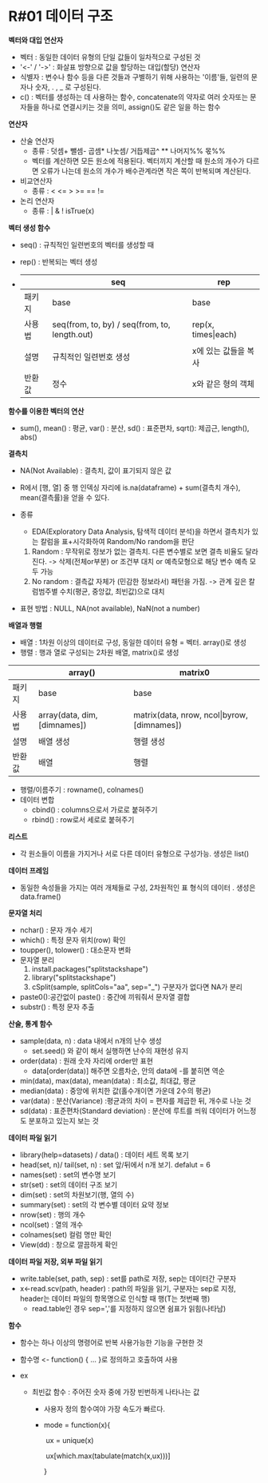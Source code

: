 # R#01 데이터 구조

**벡터와 대입 연산자**

- 벡터 : 동일한 데이터 유형의 단일 값들이 일차적으로 구성된 것
- '<-' / '->' : 화살표 방향으로 값을 할당하는 대입(할당) 연산자
- 식별자 : 변수나 함수 등을 다른 것들과 구별하기 위해 사용하는 '이름'들, 일련의 문자나 숫자, . , _ 로 구성된다.
- c() : 벡터를 생성하는 데 사용하는 함수, concatenate의 약자로 여러 숫자또는 문자들을 하나로 연결시키는 것을 의미, assign()도 같은 일을 하는 함수

**연산자**

- 산술 연산자
  - 종류 : 덧셈+ 뺄셈- 곱셈* 나눗셈/ 거듭제곱^ ** 나머지%% 몫%\%
  - 벡터를 계산하면 모든 원소에 적용된다. 벡터끼지 계산할 때 원소의 개수가 다르면 오류가 나는데 원소의 개수가 배수관계라면 작은 쪽이 반복되며 계산된다.
- 비교연산자
  - 종류 : < <= > >= == !=
- 논리 연산자 
  - 종류 : | & ! isTrue(x)

**벡터 생성 함수**

- seq() : 규칙적인 일련번호의 벡터를 생성할 때
- rep() : 반복되는 벡터 생성

- |         | seq                                           | rep                  |
  | ------- | --------------------------------------------- | -------------------- |
  | 패키지  | base                                          | base                 |
  | 사용법  | seq(from, to, by) / seq(from, to, length.out) | rep(x, times\|each)  |
  | 설명    | 규칙적인 일련번호 생성                        | x에 있는 값들을 복사 |
  | 반환 값 | 정수                                          | x와 같은 형의 객체   |

**함수를 이용한 벡터의 연산**

- sum(), mean() : 평균, var() : 분산, sd() : 표준편차, sqrt(): 제곱근, length(), abs()

**결측치**

- NA(Not Available) : 결측치, 값이 표기되지 않은 값

- R에서 [행, 열] 중 행 인덱싱 자리에 is.na(dataframe) + sum(결측치 개수), mean(결측률)을 얻을 수 있다.

- 종류

  - EDA(Exploratory Data Analysis, 탐색적 데이터 분석)을 하면서 결측치가 있는 칼럼을 표+시각화하여 Random/No random을 판단

  1. Random : 무작위로 정보가 없는 결측치. 다른 변수별로 보면 결측 비율도 달라진다. -> 삭제(전체or부분) or 조건부 대치 or 예측모형으로 해당 변수 예측 모두 가능
  2. No random : 결측값 자체가 (민감한 정보라서) 패턴을 가짐. -> 관계 깊은 칼럼범주별 수치(평균, 중앙값, 최빈값)으로 대치

- 표현 방법 : NULL, NA(not available), NaN(not a number)

**배열과 행렬**

- 배열 : 1차원 이상의 데이터로 구성, 동일한 데이터 유형 = 벡터. array()로 생성
- 행렬 : 행과 열로 구성되는 2차원 배열, matrix()로 생성

|         | array()                      | matrix0                                     |
| ------- | ---------------------------- | ------------------------------------------- |
| 패키지  | base                         | base                                        |
| 사용법  | array(data, dim, [dimnames]) | matrix(data, nrow, ncol\|byrow, [dimnames]) |
| 설명    | 배열 생성                    | 행렬 생성                                   |
| 반환 값 | 배열                         | 행렬                                        |

- 행렬/이름주기 :  rowname(), colnames()
- 데이터 변합 
  - cbind() : columns으로서 가로로 붙혀주기
  - rbind() : row로서 세로로 붙혀주기

**리스트**

- 각 원소들이 이름을 가지거나 서로 다른 데이터 유형으로 구성가능. 생성은 list()

**데이터 프레임**

- 동일한 속성들을 가지는 여러 개체들로 구성, 2차원적인 표 형식의 데이터 . 생성은 data.frame()

**문자열 처리**

- nchar() : 문자 개수 세기
- which() : 특정 문자 위치(row) 확인
- toupper(), tolower() : 대소문자 변화
- 문자열 분리
  1. install.packages("splitstackshape")
  2. library("splitstackshape")
  3. cSplit(sample, splitCols="aa", sep="_") 구분자가 없다면 NA가 분리
- paste0():공간없이 paste() : 중간에 끼워줘서 문자열 결합
- substr() : 특정 문자 추출

**산술, 통계 함수**

- sample(data, n) : data 내에서 n개의 난수 생성
  - set.seed() 와 같이 해서 실행하면 난수의 재현성 유지
- order(data) : 원래 숫자 자리에 order만 표현
  - data[order(data)] 해주면 오름차순, 안의 data에 -를 붙히면 역순
- min(data), max(data), mean(data) : 최소값, 최대값, 평균
- median(data) : 중앙에 위치한 값(홀수개이면 가운데 2수의 평균)
- var(data) : 분산(Variance) :평균과의 차이 = 편자를 제곱한 뒤, 개수로 나눈 것
- sd(data) : 표준편차(Standard deviation) : 분산에 루트를 씌워 데이터가 어느정도 분포하고 있는지 보는 것

**데이터 파일 읽기**

- library(help=datasets) / data() : 데이터 세트 목록 보기
- head(set, n)/ tail(set, n) : set 앞/뒤에서 n개 보기. defalut = 6
- names(set) : set의 변수명 보기
- str(set) : set의 데이터 구조 보기
- dim(set) : set의 차원보기(행, 열의 수)
- summary(set) : set의 각 변수별 데이터 요약 정보
- nrow(set) : 행의 개수
- ncol(set) : 열의 개수
- colnames(set) 컬럼 명만 확인
- View(dd) : 창으로 깔끔하게 확인

**데이터 파일 저장, 외부 파일 읽기**

- write.table(set, path, sep) : set를 path로 저장, sep는 데이터간 구분자
- x<-read.scv(path, header) : path의 파일을 읽기, 구분자는 sep로 지정, header는 데이터 파일의 항목명으로 인식할 때 행(T는 첫번째 행)
  - read.table인 경우 sep=','를 지정하지 않으면 쉼표가 읽힘(나타남)

**함수**

- 함수는 하나 이상의 명령어로 반복 사용가능한 기능을 구현한 것

- 함수명 <- function() { ... }로 정의하고 호출하여 사용

- ex 

  - 최빈값 함수 : 주어진 숫자 중에 가장 빈번하게 나타나는 값

    - 사용자 정의 함수여야 가장 속도가 빠르다.

    - mode = function(x){

      ​	ux = unique(x)

      ​	ux[which.max(tabulate(match(x,ux)))]

      }